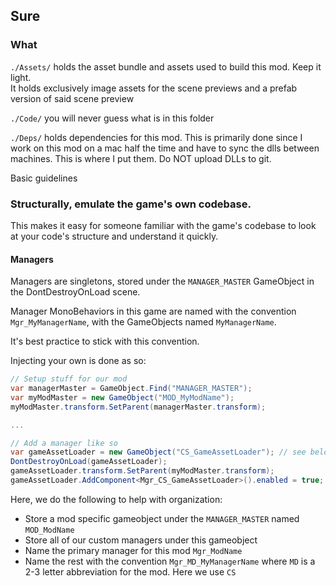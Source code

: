 ## Sure

### What 

`./Assets/` holds the asset bundle and assets used to build this mod. Keep it light.  
It holds exclusively image assets for the scene previews and a prefab version of said scene preview

`./Code/` you will never guess what is in this folder

`./Deps/` holds dependencies for this mod. This is primarily done since I work on this mod on a mac half the time and 
have to sync the dlls between machines. This is where I put them. Do NOT upload DLLs to git.

Basic guidelines

### Structurally, emulate the game's own codebase. 

This makes it easy for someone familiar with the game's codebase to look at your code's structure and understand it quickly.

#### Managers

Managers are singletons, stored under the `MANAGER_MASTER` GameObject in the DontDestroyOnLoad scene.

Manager MonoBehaviors in this game are named with the convention `Mgr_MyManagerName`, with the GameObjects named `MyManagerName`.

It's best practice to stick with this convention. 

Injecting your own is done as so:

```csharp
// Setup stuff for our mod 
var managerMaster = GameObject.Find("MANAGER_MASTER");
var myModMaster = new GameObject("MOD_MyModName");
myModMaster.transform.SetParent(managerMaster.transform);

...

// Add a manager like so
var gameAssetLoader = new GameObject("CS_GameAssetLoader"); // see below for naming conventions
DontDestroyOnLoad(gameAssetLoader);
gameAssetLoader.transform.SetParent(myModMaster.transform);
gameAssetLoader.AddComponent<Mgr_CS_GameAssetLoader>().enabled = true;
```

Here, we do the following to help with organization:
* Store a mod specific gameobject under the `MANAGER_MASTER` named `MOD_ModName`
* Store all of our custom managers under this gameobject
* Name the primary manager for this mod `Mgr_ModName`
* Name the rest with the convention `Mgr_MD_MyManagerName` where `MD` is a 2-3 letter abbreviation for the mod. Here we use `CS`


